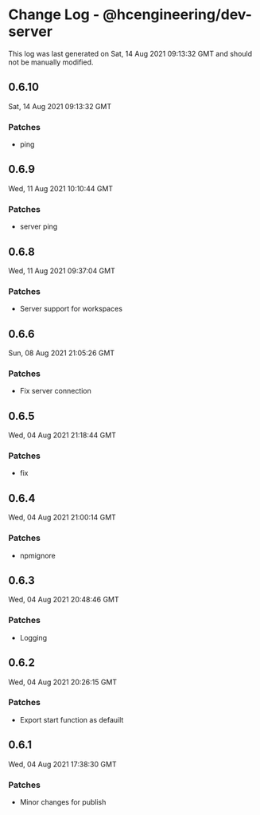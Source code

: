 # Change Log - @hcengineering/dev-server

This log was last generated on Sat, 14 Aug 2021 09:13:32 GMT and should not be manually modified.

## 0.6.10
Sat, 14 Aug 2021 09:13:32 GMT

### Patches

- ping

## 0.6.9
Wed, 11 Aug 2021 10:10:44 GMT

### Patches

- server ping

## 0.6.8
Wed, 11 Aug 2021 09:37:04 GMT

### Patches

- Server support for workspaces

## 0.6.6
Sun, 08 Aug 2021 21:05:26 GMT

### Patches

- Fix server connection

## 0.6.5
Wed, 04 Aug 2021 21:18:44 GMT

### Patches

- fix

## 0.6.4
Wed, 04 Aug 2021 21:00:14 GMT

### Patches

- npmignore

## 0.6.3
Wed, 04 Aug 2021 20:48:46 GMT

### Patches

- Logging

## 0.6.2
Wed, 04 Aug 2021 20:26:15 GMT

### Patches

- Export start function as defauilt

## 0.6.1
Wed, 04 Aug 2021 17:38:30 GMT

### Patches

- Minor changes for publish

